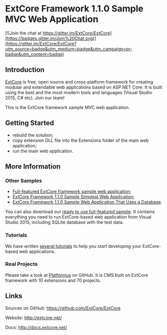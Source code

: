 ﻿# ExtCore Framework 1.1.0 Sample MVC Web Application

[![Join the chat at https://gitter.im/ExtCore/ExtCore](https://badges.gitter.im/Join%20Chat.svg)](https://gitter.im/ExtCore/ExtCore?utm_source=badge&utm_medium=badge&utm_campaign=pr-badge&utm_content=badge)

## Introduction

[ExtCore](https://github.com/ExtCore/ExtCore) is free, open source and cross-platform framework for creating
modular and extendable web applications based on ASP.NET Core. It is built using the best and the most modern
tools and languages (Visual Studio 2015, C# etc). Join our team!

This is the ExtCore framework sample MVC web application.

## Getting Started

* rebuild the solution;
* copy extension DLL file into the Extensions folder of the main web application;
* run the main web application.

## More Information

### Other Samples

* [Full-featured ExtCore framework sample web application](https://github.com/ExtCore/ExtCore-Sample);
* [ExtCore Framework 1.1.0 Sample Simplest Web Application](https://github.com/ExtCore/ExtCore-Sample-Simplest);
* [ExtCore Framework 1.1.0 Sample Web Application That Uses a Database](https://github.com/ExtCore/ExtCore-Sample-Data).

You can also download our [ready to use full-featured sample](http://extcore.net/files/ExtCore-Sample-1.1.0.zip).
It contains everything you need to run ExtCore-based web application from Visual Studio 2015, including SQLite
database with the test data.

### Tutorials

We have written [several tutorials](http://docs.extcore.net/en/latest/getting_started/index.html)
to help you start developing your ExtCore-based web applications.

### Real Projects

Please take a look at [Platformus](https://github.com/Platformus/Platformus) on GitHub. It is CMS
built on ExtCore framework with 10 extensions and 70 projects.

## Links

Sources on GitHub: https://github.com/ExtCore/ExtCore

Website: http://extcore.net/

Docs: http://docs.extcore.net/